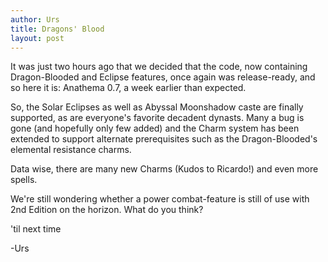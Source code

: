 ```yaml
---
author: Urs
title: Dragons' Blood
layout: post
---
```


It was just two hours ago that we decided that the code, now containing Dragon-Blooded and Eclipse features, once again was release-ready, and so here it is: Anathema 0.7, a week earlier than expected.

So, the Solar Eclipses as well as Abyssal Moonshadow caste are finally supported, as are everyone's favorite decadent dynasts. Many a bug is gone (and hopefully only few added) and the Charm system has been extended to support alternate prerequisites such as the Dragon-Blooded's elemental resistance charms.

Data wise, there are many new Charms (Kudos to Ricardo!) and even more spells.

We're still wondering whether a power combat-feature is still of use with 2nd Edition on the horizon. What do you think? 

'til next time

-Urs